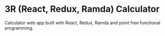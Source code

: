 3R (React, Redux, Ramda) Calculator
=======================

Calculator web app built with React, Redux, Ramda and point free functional programming.
